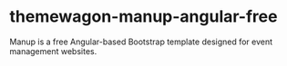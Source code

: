 # themewagon-manup-angular-free
Manup is a free Angular-based Bootstrap template designed for event management websites.
